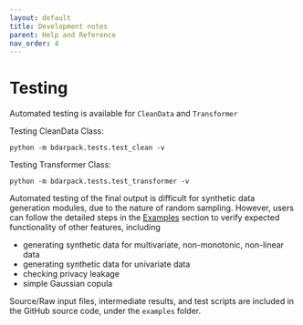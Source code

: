 ```yaml
---
layout: default
title: Development notes
parent: Help and Reference
nav_order: 4
---
```


# Testing

Automated testing is available for `CleanData` and `Transformer`

Testing CleanData Class:
```
python -m bdarpack.tests.test_clean -v
```

Testing Transformer Class:
```
python -m bdarpack.tests.test_transformer -v
```

Automated testing of the final output is difficult for synthetic data generation modules, due to the nature of random sampling. However, users can follow the detailed steps in the [Examples](../gettingStarted/examples/) section to verify expected functionality of other features, including
*   generating synthetic data for multivariate, non-monotonic, non-linear data
*   generating synthetic data for univariate data
*   checking privacy leakage
*   simple Gaussian copula

Source/Raw input files, intermediate results, and test scripts are included in the GitHub source code, under the `examples` folder.